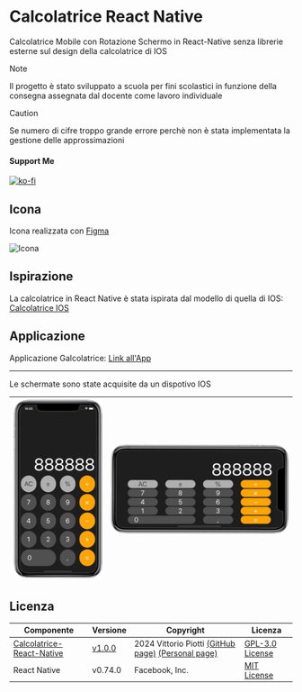 # Calcolatrice React Native

Calcolatrice Mobile con Rotazione Schermo in React-Native senza librerie esterne sul design della calcolatrice di IOS

> [!NOTE]
> Il progetto è stato sviluppato a scuola per fini scolastici in funzione della consegna assegnata dal docente come lavoro individuale



> [!CAUTION]
> Se numero di cifre troppo grande errore perchè non è stata implementata la gestione delle approssimazioni

#### Support Me


[![ko-fi](https://ko-fi.com/img/githubbutton_sm.svg)](https://ko-fi.com/P5P012BC8U)

## Icona

 Icona realizzata con [Figma](https://www.figma.com/)   

<img src="https://github.com/vittorioPiotti/Calcolatrice-React-Native/blob/main/icon.png" alt="Icona" width="100"/>

## Ispirazione

La calcolatrice in React Native è stata ispirata dal modello di quella di IOS: [Calcolatrice IOS](https://apps.apple.com/it/app/calcolatrice/id1069511488)


## Applicazione

Applicazione Galcolatrice: [Link all'App](https://h7mfqc.csb.app/Calcolatrice)

---

Le schermate sono state acquisite da un dispotivo IOS 


| <img src="https://github.com/vittorioPiotti/Calcolatrice-React-Native/blob/main/vertical.png" alt="Icona" width="300"/> | <img src="https://github.com/vittorioPiotti/Calcolatrice-React-Native/blob/main/horizontal.png" alt="Icona" width="600"/>|
 ------------ | ------------ |

 


## Licenza

| Componente             | Versione | Copyright            | Licenza                                                                                          |
|------------------------|----------|----------------------|--------------------------------------------------------------------------------------------------|
| [Calcolatrice-React-Native](https://github.com/vittorioPiotti/Calculator-App-ReactNative)| [v1.0.0](https://github.com/vittorioPiotti/Calculator-App-ReactNative/releases/tag/1.0.0)   | 2024 Vittorio Piotti [(GitHub page)](https://github.com/vittorioPiotti) [(Personal page)](https://vittoriopiotti.altervista.org/) | [GPL-3.0 License](https://github.com/vittorioPiotti/Calcolatrice-React-Native/blob/main/LICENSE.md) |
| React Native           | v0.74.0  | Facebook, Inc.       | [MIT License](https://github.com/facebook/react-native/blob/main/LICENSE)                         |









